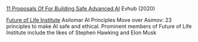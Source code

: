 
[11 Proposals Of For Building Safe Advanced AI](https://www.lesswrong.com/posts/fRsjBseRuvRhMPPE5/an-overview-of-11-proposals-for-building-safe-advanced-ai)
Evhub (2020)

[Future of Life Institute](https://futureoflife.org/ai-principles/)
Asilomar AI Principles
Move over Asimov: 23 principles to make AI safe and ethical. Prominent members of Future of Life Institute include the likes of Stephen Hawking and Elon Musk
